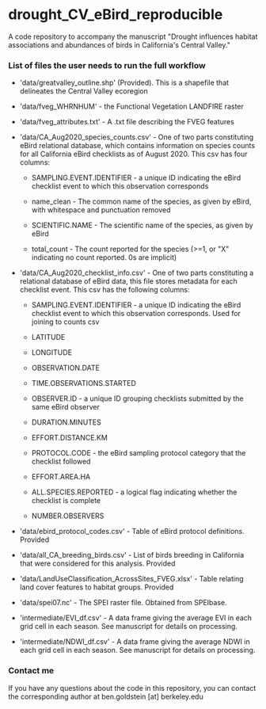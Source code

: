 # drought_CV_eBird_reproducible

A code repository to accompany the manuscript "Drought influences habitat associations and abundances of birds in California's Central Valley."

### List of files the user needs to run the full workflow

-   'data/greatvalley_outline.shp' (Provided). This is a shapefile that delineates the Central Valley ecoregion

-   'data/fveg_WHRNHUM' - the Functional Vegetation LANDFIRE raster

-   'data/fveg_attributes.txt' - A .txt file describing the FVEG features

-   'data/CA_Aug2020_species_counts.csv' - One of two parts constituting eBird relational database, which contains information on species counts for all California eBird checklists as of August 2020. This csv has four columns:

    -   SAMPLING.EVENT.IDENTIFIER - a unique ID indicating the eBird checklist event to which this observation corresponds

    -   name_clean - The common name of the species, as given by eBird, with whitespace and punctuation removed

    -   SCIENTIFIC.NAME - The scientific name of the species, as given by eBird

    -   total_count - The count reported for the species (\>=1, or "X" indicating no count reported. 0s are implicit)

-   'data/CA_Aug2020_checklist_info.csv' - One of two parts constituting a relational database of eBird data, this file stores metadata for each checklist event. This csv has the following columns:

    -   SAMPLING.EVENT.IDENTIFIER - a unique ID indicating the eBird checklist event to which this observation corresponds. Used for joining to counts csv

    -   LATITUDE

    -   LONGITUDE	

    -   OBSERVATION.DATE

    -   TIME.OBSERVATIONS.STARTED	

    -   OBSERVER.ID - a unique ID grouping checklists submitted by the same eBird observer

    -   DURATION.MINUTES

    -   EFFORT.DISTANCE.KM

    -   PROTOCOL.CODE - the eBird sampling protocol category that the checklist followed

    -   EFFORT.AREA.HA

    -   ALL.SPECIES.REPORTED - a logical flag indicating whether the checklist is complete

    -   NUMBER.OBSERVERS

-   'data/ebird_protocol_codes.csv' - Table of eBird protocol definitions. Provided

-   'data/all_CA_breeding_birds.csv' - List of birds breeding in California that were considered for this analysis. Provided

-   'data/LandUseClassification_AcrossSites_FVEG.xlsx' - Table relating land cover features to habitat groups. Provided

-   'data/spei07.nc' - The SPEI raster file. Obtained from SPEIbase.

-   'intermediate/EVI_df.csv' - A data frame giving the average EVI in each grid cell in each season. See manuscript for details on processing.

-   'intermediate/NDWI_df.csv' - A data frame giving the average NDWI in each grid cell in each season. See manuscript for details on processing.

### Contact me

If you have any questions about the code in this repository, you can contact the corresponding author at ben.goldstein [at] berkeley.edu
